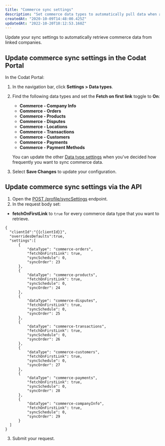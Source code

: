 ```yaml
---
title: "Commerce sync settings"
description: "Set commerce data types to automatically pull data when a company is first authorized"
createdAt: "2020-10-09T14:48:00.425Z"
updatedAt: "2022-10-20T10:12:53.168Z"
---
```


Update your sync settings to automatically retrieve commerce data from linked companies.

## Update commerce sync settings in the Codat Portal

In the Codat Portal:

1. In the navigation bar, click **Settings > Data types**.
2. Find the following data types and set the **Fetch on first link** toggle to **On**:

   - **Commerce - Company Info**
   - **Commerce - Orders**
   - **Commerce - Products**
   - **Commerce - Disputes**
   - **Commerce - Locations**
   - **Commerce - Transactions**
   - **Commerce - Customers**
   - **Commerce - Payments**
   - **Commerce - Payment Methods**

   You can update the other [Data type settings](/core-concepts/data-type-settings) when you've decided how frequently you want to sync commerce data.

3. Select **Save Changes** to update your configuration.

## Update commerce sync settings via the API

1. Open the [POST /profile/syncSettings](https://api.codat.io/swagger/index.html#/Profile/post_profile_syncSettings) endpoint.
2. In the request body set:

- **fetchOnFirstLink** to `true` for every commerce data type that you want to retrieve.

```
{
  "clientId":"{{clientId}}",
  "overridesDefaults":true,
  "settings":[
      {
          "dataType": "commerce-orders",
          "fetchOnFirstLink": true,
          "syncSchedule": 0,
          "syncOrder": 23
      },
      {
          "dataType": "commerce-products",
          "fetchOnFirstLink": true,
          "syncSchedule": 0,
          "syncOrder": 24
      },
      {
          "dataType": "commerce-disputes",
          "fetchOnFirstLink": true,
          "syncSchedule": 0,
          "syncOrder": 25
      },
      {
          "dataType": "commerce-transactions",
          "fetchOnFirstLink": true,
          "syncSchedule": 0,
          "syncOrder": 26
      },
      {
          "dataType": "commerce-customers",
          "fetchOnFirstLink": true,
          "syncSchedule": 0,
          "syncOrder": 27
      },
      {
          "dataType": "commerce-payments",
          "fetchOnFirstLink": true,
          "syncSchedule": 0,
          "syncOrder": 28
      },
      {
          "dataType": "commerce-companyInfo",
          "fetchOnFirstLink": true,
          "syncSchedule": 0,
          "syncOrder": 29
      }
  ]
}
```

3. Submit your request.
